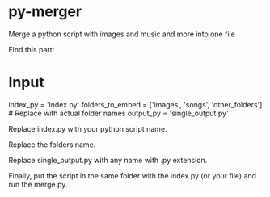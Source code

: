 # py-merger
Merge a python script with images and music and more into one file

Find this part:
# Input
index_py = 'index.py'
folders_to_embed = ['images', 'songs', 'other_folders']  # Replace with actual folder names
output_py = 'single_output.py'

Replace index.py with your python script name.

Replace the folders name.

Replace single_output.py with any name with .py extension.

Finally, put the script in the same folder with the index.py (or your file) and run the merge.py.
